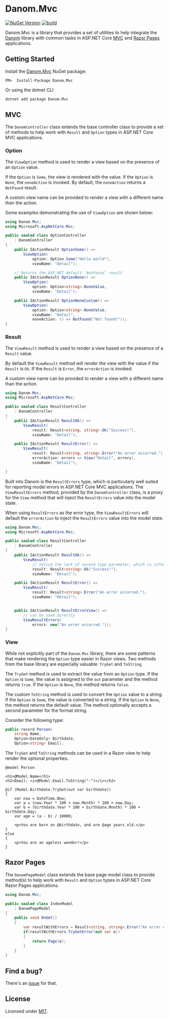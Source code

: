 # Danom.Mvc

[![NuGet Version](https://img.shields.io/nuget/v/Danom.Mvc.svg)](https://www.nuget.org/packages/Danom.Mvc)
[![build](https://github.com/pimbrouwers/Danom/actions/workflows/build.yml/badge.svg)](https://github.com/pimbrouwers/Danom/actions/workflows/build.yml)

Danom.Mvc is a library that provides a set of utilities to help integrate the [Danom](../../README.md) library with common tasks in ASP.NET Core [MVC](#mvc) and [Razor Pages](#razor-pages) applications.

## Getting Started

Install the [Danom.Mvc](https://www.nuget.org/packages/Danom.Mvc/) NuGet package:

```
PM>  Install-Package Danom.Mvc
```

Or using the dotnet CLI
```cmd
dotnet add package Danom.Mvc
```

## MVC

The `DanomController` class extends the base controller class to provide a set of methods to help work with `Result` and `Option` types in ASP.NET Core MVC applications.


### Option

The `ViewOption` method  is used to render a view based on the presence of an `Option` value.

If the `Option` is `Some`, the view is rendered with the value. If the `Option` is `None`, the `noneAction` is invoked. By default, the `noneAction` returns a `NotFound` result.

A custom view name can be provided to render a view with a different name than the action.

Some examples demonstrating the use of `ViewOption` are shown below:

```csharp
using Danom.Mvc;
using Microsoft.AspNetCore.Mvc;

public sealed class OptionController
    : DanomController
{
    public IActionResult OptionSome() =>
        ViewOption(
            option: Option.Some("Hello world"),
            viewName: "Detail");

    // Returns the ASP.NET default `NotFound` result
    public IActionResult OptionNone() =>
        ViewOption(
            option: Option<string>.NoneValue,
            viewName: "Detail");

    public IActionResult OptionNoneCustom() =>
        ViewOption(
            option: Option<string>.NoneValue,
            viewName: "Detail",
            noneAction: () => NotFound("Not found!"));
}
```

### Result

The `ViewResult` method is used to render a view based on the presence of a `Result` value.

By default the `ViewResult` method will render the view with the value if the `Result` is `Ok`. If the `Result` is `Error`, the `errorAction` is invoked.

A custom view name can be provided to render a view with a different name than the action.

```csharp
using Danom.Mvc;
using Microsoft.AspNetCore.Mvc;

public sealed class ResultController
    : DanomController
{
    public IActionResult ResultOk() =>
        ViewResult(
            result: Result<string, string>.Ok("Success!"),
            viewName: "Detail");

    public IActionResult ResultError() =>
        ViewResult(
            result: Result<string, string>.Error("An error occurred."),
            errorAction: errors => View("Detail", errors),
            viewName: "Detail");

}
```

Built into Danom is the `ResultErrors` type, which is particularly well suited for reporting model errors in ASP.NET Core MVC applications. The `ViewResultErrors` method, provided by the `DanomController` class, is a proxy for the `View` method that will inject the `ResultErrors` value into the model state.

When using `ResultErrors` as the error type, the `ViewResultErrors` will default the `errorAction` to inject the `ResultErrors` value into the model state.

```csharp
using Danom.Mvc;
using Microsoft.AspNetCore.Mvc;

public sealed class ResultController
    : DanomController
{
    public IActionResult ResultOk() =>
        ViewResult(
            // notice the lack of second type parameter, which is inferred to be ResultErrors
            result: Result<string>.Ok("Success!"),
            viewName: "Detail");

    public IActionResult ResultError() =>
        ViewResult(
            result: Result<string>.Error("An error occurred."),
            viewName: "Detail");


    public IActionResult ResultErrorView() =>
        // can be used directly
        ViewResultErrors(
            errors: new("An error occurred."));
}
```

### View

While not explicitly part of the `Danom.Mvc` library, there are some patterns that make rendering the `Option` type easier in Razor views. Two methods from the base library are especially valuable: `TryGet` and `ToString`.

The `TryGet` method is used to extract the value from an `Option` type. If the `Option` is `Some`, the value is assigned to the `out` parameter and the method returns `true`. If the `Option` is `None`, the method returns `false`.

The custom `ToString` method is used to convert the `Option` value to a string. If the `Option` is `Some`, the value is converted to a string. If the `Option` is `None`, the method returns the default value. The method optionally accepts a second parameter for the format string.

Consider the following type:

```csharp
public record Person(
    string Name,
    Option<DateOnly> Birthdate,
    Option<string> Email);
```

The `TryGet` and `ToString` methods can be used in a Razor view to help render the optional properties.

```cshtml
@model Person

<h1>@Model.Name</h1>
<h2>Email: <i>@Model.Email.ToString("-")</i></h2>

@if (Model.Birthdate.TryGet(out var birthdate))
{
    var now = DateTime.Now;
    var a = (now.Year * 100 + now.Month) * 100 + now.Day;
    var b = (birthdate.Year * 100 + birthdate.Month) * 100 + birthdate.Day;
    var age = (a - b) / 10000;

    <p>You are born on @birthdate, and are @age years old.</p>
}
else
{
    <p>You are an ageless wonder!</p>
}
```

## Razor Pages

The `DanomPageModel` class extends the base page model class to provide method(s) to help work with `Result` and `Option` types in ASP.NET Core Razor Pages applications.

```csharp
using Danom.Mvc;

public sealed class IndexModel
    : DanomPageModel
{
    public void OnGet()
    {
        var resultWithErrors = Result<string, string>.Error("An error occurred.");
        if(resultWithErrors.TryGetError(out var e))
        {
            return Page(e);
        }
    }
}
```

## Find a bug?

There's an [issue](https://github.com/pimbrouwers/Danom/issues) for that.

## License

Licensed under [MIT](https://github.com/pimbrouwers/Danom/blob/master/LICENSE).
